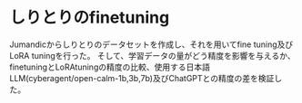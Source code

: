 # しりとりのfinetuning
Jumandicからしりとりのデータセットを作成し、それを用いてfine tuning及びLoRA tuningを行った。
そして、学習データの量がどう精度を影響を与えるか、finetuningとLoRAtuningの精度の比較、使用する日本語LLM(cyberagent/open-calm-1b,3b,7b)及びChatGPTとの精度の差を検証した。
